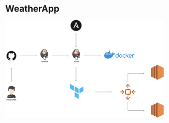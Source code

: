 # WeatherApp

<p align="center">
  <img src="https://github.com/OleksiiYesin/WeatherApp/blob/main/demo/image1.png">
</p>
